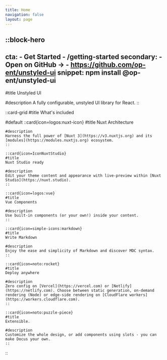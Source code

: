 ```yaml
---
title: Home
navigation: false
layout: page
---
```


::block-hero
---
cta:
    -   Get Started
    -   /getting-started
secondary:
    -   Open on GitHub →
    -   https://github.com/op-ent/unstyled-ui
snippet: npm install @op-ent/unstyled-ui
---

#title
Unstyled UI

#description
A fully configurable, unstyled UI library for React.
::

::card-grid
#title
What's included

#default
    ::card{icon=logos:nuxt-icon}
    #title
    Nuxt Architecture
    
    #description
    Harness the full power of [Nuxt 3](https://v3.nuxtjs.org) and its [modules](https://modules.nuxtjs.org) ecosystem.
    ::

    ::card{icon=IconNuxtStudio}
    #title
    Nuxt Studio ready
    
    #description
    Edit your theme content and appearance with live-preview within [Nuxt Studio](https://nuxt.studio).
    ::

    ::card{icon=logos:vue}
    #title
    Vue Components
    
    #description
    Use built-in components (or your own!) inside your content.
    ::

    ::card{icon=simple-icons:markdown}
    #title
    Write Markdown
    
    #description
    Enjoy the ease and simplicity of Markdown and discover MDC syntax.
    ::

    ::card{icon=noto:rocket}
    #title
    Deploy anywhere
    
    #description
    Zero config on [Vercel](https://vercel.com) or [Netlify](https://netlify.com). Choose between static generation, on-demand rendering (Node) or edge-side rendering on [CloudFlare workers](https://workers.cloudflare.com).
    ::

    ::card{icon=noto:puzzle-piece}
    #title
    Extensible.
    
    #description
    Customize the whole design, or add components using slots - you can make Docus your own.
    ::
::
